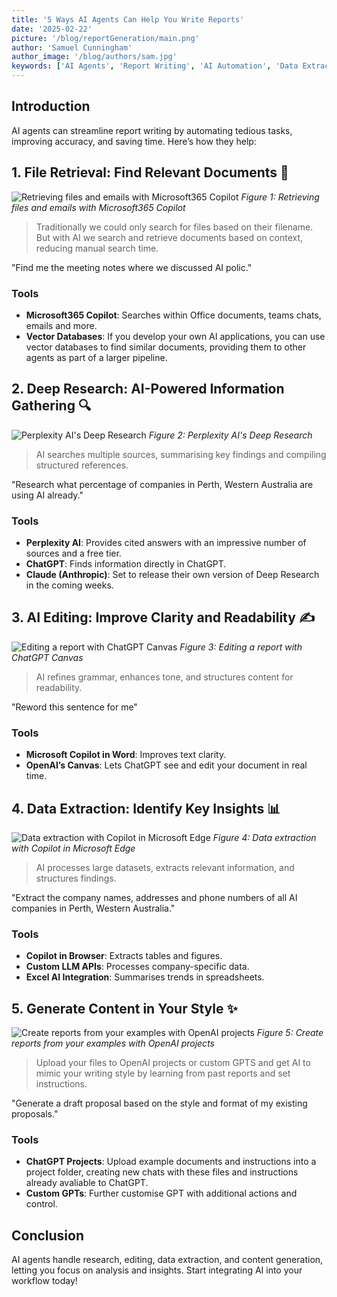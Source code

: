```yaml
---
title: '5 Ways AI Agents Can Help You Write Reports'
date: '2025-02-22'
picture: '/blog/reportGeneration/main.png'
author: 'Samuel Cunningham'
author_image: '/blog/authors/sam.jpg'
keywords: ['AI Agents', 'Report Writing', 'AI Automation', 'Data Extraction', 'AI Editing']
---
```


## Introduction

AI agents can streamline report writing by automating tedious tasks, improving accuracy, and saving time. Here’s how they help:

## 1. File Retrieval: Find Relevant Documents 📂
![Retrieving files and emails with Microsoft365 Copilot](/blog/reportGeneration/fileretrievalcopilot.png)
_Figure 1: Retrieving files and emails with Microsoft365 Copilot_

> Traditionally we could only search for files based on their filename. But with AI we search and retrieve documents based on context, reducing manual search time.

"Find me the meeting notes where we discussed AI polic."

### Tools

- **Microsoft365 Copilot**: Searches within Office documents, teams chats, emails and more.
- **Vector Databases**: If you develop your own AI applications, you can use vector databases to find similar documents, providing them to other agents as part of a larger pipeline.

## 2. Deep Research: AI-Powered Information Gathering 🔍
![Perplexity AI's Deep Research](/blog/reportGeneration/deepresearchwesternaustralia.png)
_Figure 2: Perplexity AI's Deep Research_

> AI searches multiple sources, summarising key findings and compiling structured references.

"Research what percentage of companies in Perth, Western Australia are using AI already."

### Tools

- **Perplexity AI**: Provides cited answers with an impressive number of sources and a free tier.
- **ChatGPT**: Finds information directly in ChatGPT.
- **Claude (Anthropic)**: Set to release their own version of Deep Research in the coming weeks.

## 3. AI Editing: Improve Clarity and Readability ✍️
![Editing a report with ChatGPT Canvas](/blog/reportGeneration/aieditingcanvas.png)
_Figure 3: Editing a report with ChatGPT Canvas_

> AI refines grammar, enhances tone, and structures content for readability.

"Reword this sentence for me"

### Tools

- **Microsoft Copilot in Word**: Improves text clarity.
- **OpenAI’s Canvas**: Lets ChatGPT see and edit your document in real time.

## 4. Data Extraction: Identify Key Insights 📊
![Data extraction with Copilot in Microsoft Edge](/blog/reportGeneration/dataextractionperth.png)
_Figure 4: Data extraction with Copilot in Microsoft Edge_
> AI processes large datasets, extracts relevant information, and structures findings.

"Extract the company names, addresses and phone numbers of all AI companies in Perth, Western Australia."

### Tools

- **Copilot in Browser**: Extracts tables and figures.
- **Custom LLM APIs**: Processes company-specific data.
- **Excel AI Integration**: Summarises trends in spreadsheets.

## 5. Generate Content in Your Style ✨
![Create reports from your examples with OpenAI projects](/blog/reportGeneration/yourstyleprojects.png)
_Figure 5: Create reports from your examples with OpenAI projects_

> Upload your files to OpenAI projects or custom GPTS and get AI to mimic your writing style by learning from past reports and set instructions.

"Generate a draft proposal based on the style and format of my existing proposals."

### Tools

- **ChatGPT Projects**: Upload example documents and instructions into a project folder, creating new chats with these files and instructions already avaliable to ChatGPT.
- **Custom GPTs**: Further customise GPT with additional actions and control.

## Conclusion

AI agents handle research, editing, data extraction, and content generation, letting you focus on analysis and insights. Start integrating AI into your workflow today!
